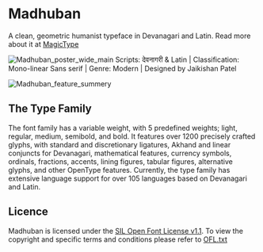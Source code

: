 # Madhuban

A clean, geometric humanist typeface in Devanagari and Latin​​​​​​​. Read more about it at [MagicType](https://www.magictype.in/portfolio/madhuban-typeface/)


![Madhuban_poster_wide_main](https://github.com/magictype/Madhuban/assets/9861917/48022a31-684a-4859-957c-de720472f9a1)
Scripts: देवनागरी & Latin  |  Classification: Mono-linear Sans serif  |  Genre: Modern  |  Designed by Jaikishan Patel​​​​​​​

![Madhuban_feature_summery](https://github.com/magictype/Madhuban/assets/9861917/ba5af54f-444d-4fba-99f7-bdaeeb61b3ce)
## The Type Family
The font family has a variable weight, with 5 predefined weights; light, regular, medium, semibold, and bold. It features over 1200 precisely crafted glyphs, with standard and discretionary ligatures, Akhand and linear conjuncts for Devanagari, mathematical features, currency symbols, ordinals, fractions, accents, lining figures, tabular figures, alternative glyphs, and other OpenType features. Currently, the type family has extensive language support for over 105 languages based on Devanagari and Latin. 

## Licence
Madhuban is licensed under the [SIL Open Font License v1.1](http://scripts.sil.org/OFL). To view the copyright and specific terms and conditions please refer to [OFL.txt](https://github.com/magictype/madhuban/blob/master/OFL.txt)

